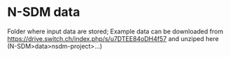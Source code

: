 # N-SDM data
 Folder where input data are stored;
 Example data can be downloaded from https://drive.switch.ch/index.php/s/u7DTEE84oDH4f57 and unziped here (N-SDM>data>nsdm-project>...)
